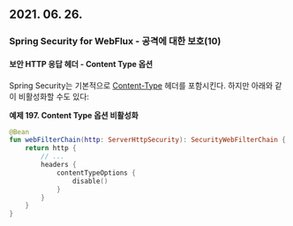 ## 2021. 06. 26.

### Spring Security for WebFlux - 공격에 대한 보호(10)

#### 보안 HTTP 응답 헤더 - Content Type 옵션

Spring Security는 기본적으로 [Content-Type][security-headers-content-type] 헤더를 포함시킨다. 하지만 아래와 같이 비활성화할 수도 있다:

**예제 197. Content Type 옵션 비활성화**

```kotlin
@Bean
fun webFilterChain(http: ServerHttpSecurity): SecurityWebFilterChain {
    return http {
        // ...
        headers {
            contentTypeOptions {
                disable()
            }
        }
    }
}
```



[security-headers-content-type]: https://docs.spring.io/spring-security/site/docs/5.4.1/reference/html5/#headers-content-type-options